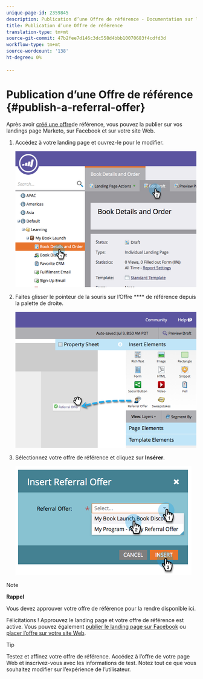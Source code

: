 ```yaml
---
unique-page-id: 2359845
description: Publication d’une Offre de référence - Documentation sur le marketing - Documentation sur le produit
title: Publication d’une Offre de référence
translation-type: tm+mt
source-git-commit: 47b2fee7d146c3dc558d4bbb10070683f4cdfd3d
workflow-type: tm+mt
source-wordcount: '138'
ht-degree: 0%

---
```



# Publication d’une Offre de référence {#publish-a-referral-offer}

Après avoir [créé une offre](create-a-referral-offer.md)de référence, vous pouvez la publier sur vos landings page Marketo, sur Facebook et sur votre site Web.

1. Accédez à votre landing page et ouvrez-le pour le modifier.

   ![](assets/image2014-9-19-11-3a15-3a30.png)

1. Faites glisser le pointeur de la souris sur l’Offre **** de référence depuis la palette de droite.

   ![](assets/image2014-9-19-11-3a15-3a42.png)

1. Sélectionnez votre offre de référence et cliquez sur **Insérer**.

   ![](assets/image2014-9-19-11-3a15-3a52.png)

>[!NOTE]
>
>**Rappel**
>
>Vous devez approuver votre offre de référence pour la rendre disponible ici.

Félicitations ! Approuvez le landing page et votre offre de référence est active. Vous pouvez également [publier le landing page sur Facebook](../../../../product-docs/demand-generation/facebook/publish-landing-pages-to-facebook.md) ou [placer l’offre sur votre site Web](../../../../product-docs/demand-generation/social/social-functions/deploy-social-on-your-website.md).

>[!TIP]
>
>Testez et affinez votre offre de référence. Accédez à l’offre de votre page Web et inscrivez-vous avec les informations de test. Notez tout ce que vous souhaitez modifier sur l’expérience de l’utilisateur.

